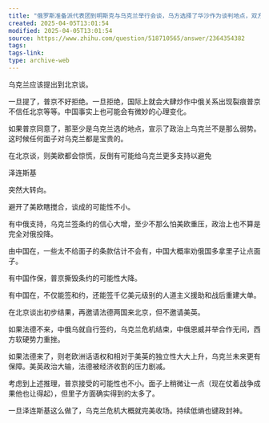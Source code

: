 ```yaml
---
title: "俄罗斯准备派代表团到明斯克与乌克兰举行会谈，乌方选择了华沙作为谈判地点，双方局势接下来会如何发展？"
created: 2025-04-05T13:01:54
modified: 2025-04-05T13:01:54
source: https://www.zhihu.com/question/518710565/answer/2364354382
tags:
tags-link:
type: archive-web
---
```

乌克兰应该提出到北京谈。

一旦提了，普京不好拒绝。一旦拒绝，国际上就会大肆炒作中俄关系出现裂痕普京不信任北京等等。中国事实上也可能会有微妙的心理变化。

如果普京同意了，那至少是乌克兰选的地点，宣示了政治上乌克兰不是那么弱势。这时候任何面子对乌克兰都是宝贵的。

在北京谈，则美欧都会惊慌，反倒有可能给乌克兰更多支持以避免

泽连斯基

突然大转向。

避开了美欧瞎搅合，谈成的可能性不小。

有中俄支持，乌克兰签条约的信心大增，至少不那么怕美欧重压，政治上也不算是完全对俄投降。

由中国在，一些太不给面子的条款估计不会有，中国大概率劝俄国多拿里子让点面子。

有中国作保，普京撕毁条约的可能性大降。

有中国在，不仅能签和约，还能签千亿美元级别的人道主义援助和战后重建大单。

在北京谈出初步结果，再邀请法德两国来北京，但不邀请美英。

如果法德不来，中俄乌就自行签约，乌克兰危机结束，中俄恩威并举合作无间，西方软硬势力重挫。

如果法德来了，则老欧洲话语权和相对于美英的独立性大大上升，乌克兰未来更有保障。美英政治大输，法德被经济收割的压力剧减。

考虑到上述推理，普京接受的可能性也不小。面子上稍微让一点（现在仗着战争成果他也让得起），但里子方面确实得到的太多了。

一旦泽连斯基这么做了，乌克兰危机大概就完美收场。持续低熵也键政封神。